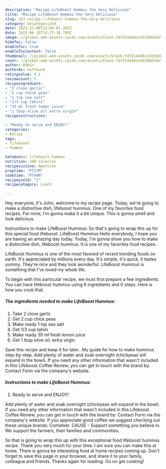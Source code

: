 ```yaml
---
description: "Recipe LifeBoost Hummus the Very Delicious"
title: "Recipe LifeBoost Hummus the Very Delicious"
slug: 327-recipe-lifeboost-hummus-the-very-delicious
category: Uncategorized
date: 2022-11-08T12:04:01.355Z
date: 2023-06-16T14:27:18.795Z
image: //global-web-assets.cpcdn.com/assets/blank-fd7d144d8ce163db654e5a02c40b08a2775adb7897d16e4062681dc7e1b2800f.png
hideToc: false
enableToc: true
enableTocContent: false
thumbnail: //global-web-assets.cpcdn.com/assets/blank-fd7d144d8ce163db654e5a02c40b08a2775adb7897d16e4062681dc7e1b2800f.png
cover: //global-web-assets.cpcdn.com/assets/blank-fd7d144d8ce163db654e5a02c40b08a2775adb7897d16e4062681dc7e1b2800f.png
author: Admin
authorAv: notfound
ratingvalue: 4.1
reviewcount: 5
recipeingredient:
- "2 clove garlic"
- "2 cup chick peas"
- "1 tsp sea salt"
- "1/3 cup tahini"
- "35 ml fresh lemon juice"
- "1 tbsp olive oil extra virgin"
recipeinstructions:

- "Ready to serve and ENJOY!"
categories:
- Recipe
tags:
- lifeboost
- hummus

katakunci: lifeboost hummus 
nutrition: 240 calories
recipecuisine: American
preptime: "PT17M"
cooktime: "PT44M"
recipeyield: "1"
recipecategory: Lunch

---
```



Hey everyone, it's John, welcome to my recipe page. Today, we're going to make a distinctive dish, lifeboost hummus. One of my favorites food recipes. For mine, I'm gonna make it a bit unique. This is gonna smell and look delicious.

Instructions to make LifeBoost Hummus: So that&#39;s going to wrap this up for this special food lifeboost. LifeBoost Hummus Hello everybody, I hope you are having an amazing day today. Today, I&#39;m gonna show you how to make a distinctive dish, lifeboost hummus. It is one of my favorites food recipes.

LifeBoost Hummus is one of the most favored of recent trending foods on earth. It's appreciated by millions every day. It's simple, it's quick, it tastes yummy. They're nice and they look wonderful. LifeBoost Hummus is something that I've loved my whole life.


To begin with this particular recipe, we must first prepare a few ingredients. You can have lifeboost hummus using 6 ingredients and 0 steps. Here is how you cook that.

<!--inarticleads1-->

##### The ingredients needed to make LifeBoost Hummus:

1. Take 2 clove garlic
1. Get 2 cup chick peas
1. Make ready 1 tsp sea salt
1. Get 1/3 cup tahini
1. Make ready 35 ml fresh lemon juice
1. Get 1 tbsp olive oil, extra virgin


Save this recipe and keep it for later.. My guide for how to make hummus step-by-step. Add plenty of water and soak overnight (chickpeas will expand in the bowl). If you need any other information that wasn&#39;t included in this Lifeboost Coffee Review, you can get in touch with the brand by: Contact Form via the company&#39;s website. 

<!--inarticleads2-->

##### Instructions to make LifeBoost Hummus:


1. Ready to serve and ENJOY!

Add plenty of water and soak overnight (chickpeas will expand in the bowl). If you need any other information that wasn&#39;t included in this Lifeboost Coffee Review, you can get in touch with the brand by: Contact Form via the company&#39;s website. If you appreciate good coffee we suggest checking out these unique brands: Cometeer. CAUSE - Support something you believe in. We support the farmers, their families and communities. 

So that is going to wrap this up with this exceptional food lifeboost hummus recipe. Thank you very much for your time. I am sure you can make this at home. There is gonna be interesting food at home recipes coming up. Don't forget to save this page in your browser, and share it to your family, colleague and friends. Thanks again for reading. Go on get cooking!
